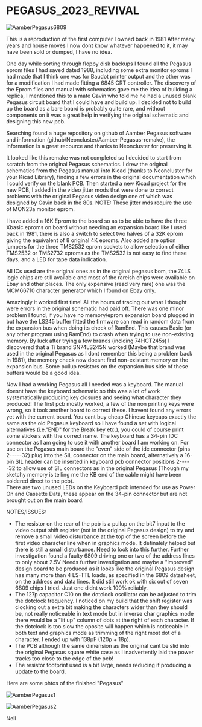 # PEGASUS_2023_REVIVAL
![AamberPegasus6809](https://github.com/Neil427/PEGASUS_2023_REVIVAL/assets/67580691/e8e0ff9c-03bd-4ccc-b3fb-7b80d8bbb430)


This is a reproduction of the first computer I owned back in 1981
After many years and house moves I now dont know whatever happened to it, it may have been sold or dumped, I have no idea.

One day while sorting through floppy disk backups I found all the Pegasus eprom files I had saved dated 1988, including some extra monitor eproms I had made that I think one was for Baudot printer output and the other was for a modification I had made fitting a 6845 CRT controller.
The discovery of the Eprom files and manual with schematics gave me the idea of building a replica, I mentioned this to a mate Gavin who told me he had a unused blank Pegasus circuit board that I could have and build up.  I decided not to build up the board as a bare board is probably quite rare, and without components on it was a great help in verifying the original schematic and designing this new pcb.

Searching found a huge repository on github of Aamber Pegasus software and information (github/Neoncluster/Aamber-Pegasus-remake), the information is a great recource and thanks to Neoncluster for preserving it. 

It looked like this remake was not completed so I decided to start from scratch from the original Pegasus schematics.
I drew the original schematics from the Pegasus manual into Kicad (thanks to Neoncluster for your Kicad Library), finding a few errors in the original documentation which I could verify on the blank PCB. Then started a new Kicad project for the new PCB, I added in the video jitter mods that were done to correct problems with the original Pegasus video design one of which was designed by Gavin back in the 80s.   NOTE: These jitter mds require the use of MON23a monitor eprom.

I have added a 16K Eprom to the board so as to be able to have the three Xbasic eproms on board without needing an expansion board like I used back in 1981, there is also a switch to select two halves of a 32K eprom giving the equivalent of 8 original 4K eproms. 
Also added are option jumpers for the three TMS2532 eprom sockets to allow selection of either TMS2532 or TMS2732 eproms as the TMS2532 is not easy to find these days, and a LED for tape data indication. 

All ICs used are the original ones as in the original pegasus bom, the 74LS logic chips are still available and most of the rareish chips were available on Ebay and other places. The only expensive (read very rare) one was the MCM66710 character generator which I found on Ebay only.

Amazingly it worked first time! All the hours of tracing out what I thought were errors in the original schematic had paid off. 
There was one minor problem I found, if you have no memory/eprom expansion board plugged in but have the LS245 buffer fitted the firmware can read in random data from the expansion bus when doing its check of RamEnd. This causes Basic (or any other program using RamEnd) to crash when trying to use non-existing memory. By luck after trying a few brands (inclding 74HCT245s) I discovered that a Ti brand SN74LS245N worked (Maybe that brand was used in the original Pegasus as I dont remember this being a problem back in 1981), the memory check now doesnt find non-existant memory on the expansion bus. Some pullup resistors on the expansion bus side of these buffers would be a good idea.

Now I had a working Pegasus all I needed was a keyboard. The manual doesnt have the keyboard schematic so this was a lot of work systematically producing key closures and seeing what character they produced!  The first pcb mostly worked, a few of the non printing keys were wrong, so it took another board to correct these. I havent found any errors yet with the current board.  You cant buy cheap Chinese keycaps exactly the same as the old Pegasus keyboard so I have found a set with logical alternatives (i.e."END" for the Break key etc.), you could of course print some stickers with the correct name.
The keyboard has a 34-pin IDC connector as I am going to use it with another board I am working on. For use on the Pegasus main board the "even" side of the idc connector (pins 2-----32) plug into the SIL connector on the main board, alternatively a 16-pin SIL header can be inserted in keyboard pcb connector positions 2-----32 to allow use of SIL connectors as in the original Pegasus (Though my sketchy memory is telling me the KB end of the cable might have been soldered direct to the pcb).  
There are two unused LEDs on the Keyboard pcb intended for use as Power On and Cassette Data, these appear on the 34-pin connector but are not brought out on the main board.


NOTES/ISSUES:
- The resistor on the rear of the pcb is a pullup on the bit7 input to the video output shift register (not in the original Pegasus design) to try and remove a small video disturbance at the top of the screen before the first video character line when in graphics mode. It definalely helped but there is still a small disturbance. Need to look into this further.
Further investigation found a faulty 6809 driving one or two of the address lines to only about 2.5V
Needs further investigation and maybe a "improved" design board to be produced as it looks like the original Pegasus design has many more than 4 LS-TTL loads, as specified in the 6809 datasheet, on the address and data lines. It did still work ok with six out of seven 6809 chips I tried. Just one didnt work 100% reliably.
- The 127p capacitor C10 on the dotclock oscillator can be adjusted to trim the dotclock frequency. I noticed on my build that the shift register was clocking out a extra bit making the characters wider than they should be, not really noticeable in text mode but in inverse char graphics mode there would be a "lit up" column of dots at the right of each character.  If the dotclock is too slow the oposite will happen which is noticeable in both text and graphics mode as trimming of the right most dot of a character. I ended up with 138pF (120p + 18p).
- The PCB although the same dimension as the original cant be slid into the original Pegasus square white case as I inadvertently laid the power tracks too close to the edge of the pcb!
- The resistor footprint used is a bit large, needs reducing if producing a update to the board.
  
Here are some phtos of the finished "Pegasus"

![AamberPegasus1](https://github.com/user-attachments/assets/ee8e4c3a-00ed-4e52-9f55-4bb676f7c3f3)

![AamberPegasus2](https://github.com/user-attachments/assets/4dcb14b5-e789-4363-8aa2-9c30f81ba599)




Neil



